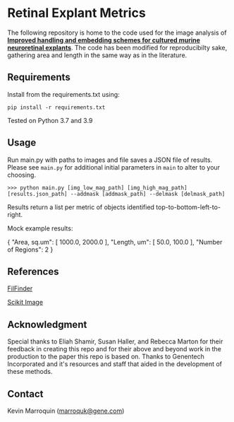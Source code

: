 # Retinal Explant Metrics

The following repository is home to the code used for the image analysis of [**Improved handling and embedding schemes for cultured murine neuroretinal explants**](https://doi.org/10.1080/01478885.2022.2119639). The code has been modified for reproducibilty sake, gathering area and length in the same way as in the literature.  

## Requirements

Install from the requirements.txt using:

```pip install -r requirements.txt```

Tested on Python 3.7 and 3.9

## Usage

Run main.py with paths to images and file saves a JSON file of results. Please see `main.py` for additional initial parameters in `main` to alter to your choosing.

```>>> python main.py [img_low_mag_path] [img_high_mag_path] [results.json_path] --addmask [addmask_path] --delmask [delmask_path]```

Results return a list per metric of objects identified top-to-bottom-left-to-right.

Mock example results:

{
    "Area, sq.um": [
        1000.0,
        2000.0
    ],
    "Length, um": [
        50.0,
        100.0
    ],
    "Number of Regions": 2
}

## References

[FilFinder](https://fil-finder.readthedocs.io/en/latest/)

[Scikit Image](https://scikit-image.org/)

## Acknowledgment 

Special thanks to Eliah Shamir, Susan Haller, and Rebecca Marton for their feedback in creating this repo and for their above and beyond work in the production to the paper this repo is based on. Thanks to Genentech Incorporated and it's resources and staff that aided in the development of these methods.

## Contact
Kevin Marroquin (marroquk@gene.com) 
